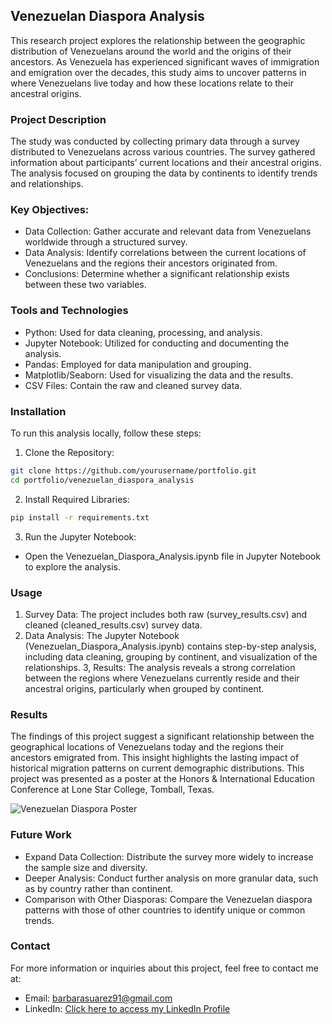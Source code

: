 ## Venezuelan Diaspora Analysis

This research project explores the relationship between the geographic distribution of Venezuelans around the world and the origins of their ancestors. As Venezuela has experienced significant waves of immigration and emigration over the decades, this study aims to uncover patterns in where Venezuelans live today and how these locations relate to their ancestral origins.

### Project Description

The study was conducted by collecting primary data through a survey distributed to Venezuelans across various countries. The survey gathered information about participants’ current locations and their ancestral origins. The analysis focused on grouping the data by continents to identify trends and relationships.

### Key Objectives:

- Data Collection: Gather accurate and relevant data from Venezuelans worldwide through a structured survey.
- Data Analysis: Identify correlations between the current locations of Venezuelans and the regions their ancestors originated from.
- Conclusions: Determine whether a significant relationship exists between these two variables.

### Tools and Technologies

- Python: Used for data cleaning, processing, and analysis.
- Jupyter Notebook: Utilized for conducting and documenting the analysis.
- Pandas: Employed for data manipulation and grouping.
- Matplotlib/Seaborn: Used for visualizing the data and the results.
- CSV Files: Contain the raw and cleaned survey data.

### Installation

To run this analysis locally, follow these steps:

1. Clone the Repository:
```bash
git clone https://github.com/yourusername/portfolio.git
cd portfolio/venezuelan_diaspora_analysis
```
2. Install Required Libraries:
```bash
pip install -r requirements.txt
```
3. Run the Jupyter Notebook:
- Open the Venezuelan_Diaspora_Analysis.ipynb file in Jupyter Notebook to explore the analysis. 

### Usage

1. Survey Data: The project includes both raw (survey_results.csv) and cleaned (cleaned_results.csv) survey data.
2. Data Analysis: The Jupyter Notebook (Venezuelan_Diaspora_Analysis.ipynb) contains step-by-step analysis, including data cleaning, grouping by continent, and visualization of the relationships.
3, Results: The analysis reveals a strong correlation between the regions where Venezuelans currently reside and their ancestral origins, particularly when grouped by continent.

### Results

The findings of this project suggest a significant relationship between the geographical locations of Venezuelans today and the regions their ancestors emigrated from. This insight highlights the lasting impact of historical migration patterns on current demographic distributions.
This project was presented as a poster at the Honors & International Education Conference at Lone Star College, Tomball, Texas.



![Venezuelan Diaspora Poster](https://github.com/user-attachments/assets/5559f93e-531c-464d-8395-3ecc4e8ba930)



### Future Work

- Expand Data Collection: Distribute the survey more widely to increase the sample size and diversity.
- Deeper Analysis: Conduct further analysis on more granular data, such as by country rather than continent.
- Comparison with Other Diasporas: Compare the Venezuelan diaspora patterns with those of other countries to identify unique or common trends.

### Contact

For more information or inquiries about this project, feel free to contact me at:

- Email: barbarasuarez91@gmail.com
- LinkedIn: [Click here to access my LinkedIn Profile](https://www.linkedin.com/in/barbara-suarez-868976ab/) 
